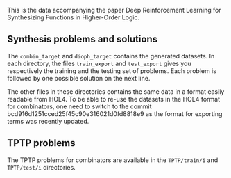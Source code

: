 This is the data accompanying the paper
Deep Reinforcement Learning for Synthesizing Functions in Higher-Order Logic.

## Synthesis problems and solutions

The ``combin_target`` and ``dioph_target`` contains the generated datasets.
In each directory, the files ``train_export`` and ``test_export`` gives you 
respectively the training and the testing set of problems.
Each problem is followed by one possible solution on the next line.

The other files in these directories contains the same data in a format easily 
readable from HOL4. 
To be able to re-use the datasets in the HOL4 format for combinators, one need 
to switch to the commit bcd916d1251cced25f45c90e316021d0fd8818e9 as the format 
for exporting terms was recently updated.

## TPTP problems

The TPTP problems for combinators are available in the ``TPTP/train/i`` and 
``TPTP/test/i`` directories.
